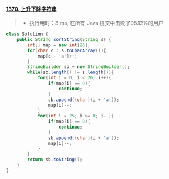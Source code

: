 #### [1370. 上升下降字符串](https://leetcode-cn.com/problems/increasing-decreasing-string/)

> - 执行用时：3 ms, 在所有 Java 提交中击败了98.12%的用户

```java
class Solution {
    public String sortString(String s) {
        int[] map = new int[26];
        for(char c : s.toCharArray()){
            map[c - 'a']++;
        }
        StringBuilder sb = new StringBuilder();
        while(sb.length() != s.length()){
            for(int i = 0; i < 26; i++){
                if(map[i] == 0){
                    continue;
                }
                sb.append((char)(i + 'a'));
                map[i]--;
            }
            for(int i = 25; i >= 0; i--){
                if(map[i] == 0){
                    continue;
                }
                sb.append((char)(i + 'a'));
                map[i]--;
            }
        }
        return sb.toString();
    }
}
```

